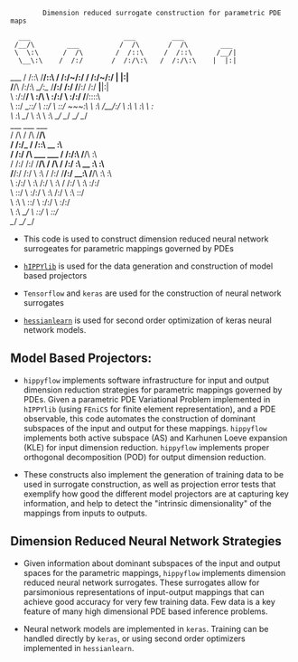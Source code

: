 			Dimension reduced surrogate construction for parametric PDE maps

      ___                       ___         ___               
     /__/\        ___          /  /\       /  /\        ___   
     \  \:\      /  /\        /  /::\     /  /::\      /__/|  
      \__\:\    /  /:/       /  /:/\:\   /  /:/\:\    |  |:|  
  ___ /  /::\  /__/::\      /  /:/~/:/  /  /:/~/:/    |  |:|  
 /__/\  /:/\:\ \__\/\:\__  /__/:/ /:/  /__/:/ /:/   __|__|:|  
 \  \:\/:/__\/    \  \:\/\ \  \:\/:/   \  \:\/:/   /__/::::\  
  \  \::/          \__\::/  \  \::/     \  \::/       ~\~~\:\ 
   \  \:\          /__/:/    \  \:\      \  \:\         \  \:\
    \  \:\         \__\/      \  \:\      \  \:\         \__\/
     \__\/                     \__\/       \__\/              
      ___                       ___           ___             
     /  /\                     /  /\         /__/\            
    /  /:/_                   /  /::\       _\_ \:\           
   /  /:/ /\  ___     ___    /  /:/\:\     /__/\ \:\          
  /  /:/ /:/ /__/\   /  /\  /  /:/  \:\   _\_ \:\ \:\         
 /__/:/ /:/  \  \:\ /  /:/ /__/:/ \__\:\ /__/\ \:\ \:\        
 \  \:\/:/    \  \:\  /:/  \  \:\ /  /:/ \  \:\ \:\/:/        
  \  \::/      \  \:\/:/    \  \:\  /:/   \  \:\ \::/         
   \  \:\       \  \::/      \  \:\/:/     \  \:\/:/          
    \  \:\       \__\/        \  \::/       \  \::/           
     \__\/                     \__\/         \__\/            

* This code is used to construct dimension reduced neural network surrogeates for parametric mappings governed by PDEs

* [`hIPPYlib`](https://github.com/hippylib/hippylib) is used for the data generation and construction of model based projectors

* `Tensorflow` and `keras` are used for the construction of neural network surrogates

* [`hessianlearn`](https://github.com/tomoleary/hessianlearn) is used for second order optimization of keras neural network models.


## Model Based Projectors:

* `hippyflow` implements software infrastructure for input and output dimension reduction strategies for parametric mappings governed by PDEs. Given a parametric PDE Variational Problem implemented in `hIPPYlib` (using `FEniCS` for finite element representation), and a PDE observable, this code automates the construction of dominant subspaces of the input and output for these mappings. `hippyflow` implements both active subspace (AS) and Karhunen Loeve expansion (KLE) for input dimension reduction. `hippyflow` implements proper orthogonal decomposition (POD) for output dimension reduction.

* These constructs also implement the generation of training data to be used in surrogate construction, as well as projection error tests that exemplify how good the different model projectors are at capturing key information, and help to detect the "intrinsic dimensionality" of the mappings from inputs to outputs.

## Dimension Reduced Neural Network Strategies

* Given information about dominant subspaces of the input and output spaces for the parametric mappings, `hippyflow` implements dimension reduced neural network surrogates. These surrogates allow for parsimonious representations of input-output mappings that can achieve good accuracy for very few training data. Few data is a key feature of many high dimensional PDE based inference problems. 

* Neural network models are implemented in `keras`. Training can be handled directly by `keras`, or using second order optimizers implemented in `hessianlearn`.